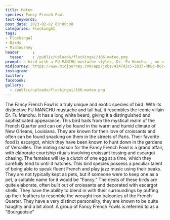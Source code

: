 ```yaml
---
title: Mateo
species: Fancy French Fowl
text-keywords: 
post_date: 2023-02-02 00:00:00
categories: FlockingAI
tags:
- FlockingAI
- Birds
- MidJourney 
header      :
  teaser    : /public/uploads/flockingai/166-mateo.png
prompt: a bird with a FU MANCHU mustache styles, Dr. Fu Manchu. , on a white background
midjourney: https://www.midjourney.com/app/jobs/4347d2c5-3035-4b8c-b6c4-9c131cbeb3b2
instagram: 
twitter: 
facebook: 
gallery: 
  - /public/uploads/flockingai/166-mateo.png
---
```


The Fancy French Fowl is a truly unique and exotic species of bird. With its distinctive FU MANCHU mustache and tall hat, it resembles the iconic villain Dr. Fu Manchu. It has a long white beard, giving it a distinguished and sophisticated appearance. This bird hails from the mystical realm of the French Quarter and can only be found in the warm and humid climate of New Orleans, Louisiana. They are known for their love of croissants and often can be found snacking on them in the streets of Paris. Their favorite food is escargot, which they have been known to hunt down in the gardens of Versailles. The mating season for the Fancy French Fowl is a grand affair, with elaborate courtship rituals involving croissant tossing and escargot chasing. The females will lay a clutch of one egg at a time, which they carefully tend to until it hatches. This bird species possess a peculiar talent of being able to speak fluent French and play jazz music using their beaks. They are not typically kept as pets, but if someone were to keep one as a pet, a suitable name for it would be "Fancy." The nests of these birds are quite elaborate, often built out of croissants and decorated with escargot shells. They have the ability to blend in with their surroundings by puffing up their feathers to resemble the wrought iron balconies of the French Quarter. They have a very distinct personality, they are known to be quite haughty and a bit aloof. A group of Fancy French Fowls is referred to as a "Bourgeoisie"
